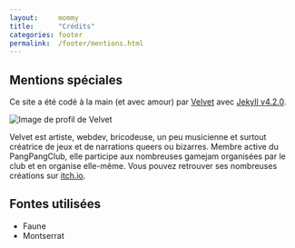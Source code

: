 ```yaml
---
layout:		mommy
title:  	"Crédits"
categories: footer
permalink: 	/footer/mentions.html
---
```


## Mentions spéciales ##

Ce site a été codé à la main (et avec amour) par [Velvet](https://colombage.itch.io) avec [Jekyll v4.2.0](https://jekyllrb.com/).

![Image de profil de Velvet](../img/velvet-pp.png)

Velvet est artiste, webdev, bricodeuse, un peu musicienne et surtout créatrice de jeux et de narrations queers ou bizarres. Membre active du PangPangClub, elle participe aux nombreuses gamejam organisées par le club et en organise elle-même. Vous pouvez retrouver ses nombreuses créations sur [itch.io](https://colombage.itch.io). 

## Fontes utilisées ##

- Faune
- Montserrat